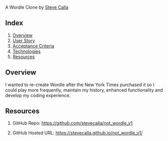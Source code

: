 A Wordle Clone by [Steve Calla](https://github.com/stevecalla)

<!-- * Project Manager: Steve Calla -->

## Index

<!-- <details><summary></summary> -->

1. [Overview](#overview)
2. [User Story](#user)
3. [Acceptance Criteria](#acceptance)
4. [Technologies](#technologies)
6. [Resources](#resources)

<!-- </details> -->

## Overview

I wanted to re-create Wordle after the New York Times purchased it so I could play more frequently, maintain my history, enhanced functionality and develop my coding experience.

## Resources

<!-- <details><summary></summary> -->

1. GitHub Repo: https://github.com/stevecalla/not_wordle_v1

2. GitHub Hosted URL: https://stevecalla.github.io/not_wordle_v1/

<!-- </details> -->
